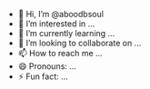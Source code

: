 - 👋 Hi, I’m @aboodbsoul
- 👀 I’m interested in ...
- 🌱 I’m currently learning ...
- 💞️ I’m looking to collaborate on ...
- 📫 How to reach me ...
- 😄 Pronouns: ...
- ⚡ Fun fact: ...

<!---
aboodbsoul/aboodbsoul is a ✨ special ✨ repository because its `README.md` (this file) appears on your GitHub profile.
You can click the Preview link to take a look at your changes.
--->
